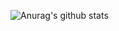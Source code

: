 ![Anurag's github stats](https://github-readme-stats.vercel.app/api?username=zerbinidamata&count_private=true&show_icons=true&theme=dark&include_all_commits=true)

 <!---- ![Top Langs](https://github-readme-stats.vercel.app/api/top-langs/?username=zerbinidamata&theme=dark&hide=html,php,css&count_private=true&show_icons=true&layout=compact)

